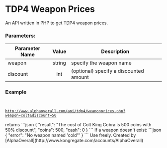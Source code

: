 # TDP4 Weapon Prices
An API written in PHP to get TDP4 weapon prices.<br>
### Parameters:
| Parameter Name| Value         | Description                              |
| ------------- |:-------------:| ---------------------------------------- | 
| weapon        | string        | specify the weapon name                  |
| discount      | int           |   (optional) specify a discounted amount |
### Example
<code>
<a href="http://www.alphaoverall.com/api/tdp4/weaponprices.php?weapon=colt&discount=50">
http://www.alphaoverall.com/api/tdp4/weaponprices.php?weapon=colt&discount=50
</a>
</code>
returns
```json
{
  "result": "The cost of Colt King Cobra is 500 coins with 50% discount",
  "coins": 500,
  "cash": 0
}
```
If a weapon doesn't exist:
```json
{
  "error": "No weapon named 'cold'"
}
```
Use freely.
Created by [AlphaOverall](http://www.kongregate.com/accounts/AlphaOverall)
<input type="hidden" value="https://repl.it/BbYs used this for conversion between js and php arrays, mostly worked">

